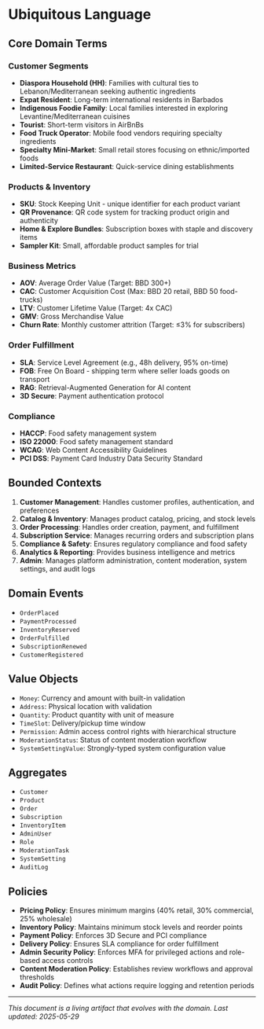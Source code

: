 # Ubiquitous Language

## Core Domain Terms

### Customer Segments
- **Diaspora Household (HH)**: Families with cultural ties to Lebanon/Mediterranean seeking authentic ingredients
- **Expat Resident**: Long-term international residents in Barbados
- **Indigenous Foodie Family**: Local families interested in exploring Levantine/Mediterranean cuisines
- **Tourist**: Short-term visitors in AirBnBs
- **Food Truck Operator**: Mobile food vendors requiring specialty ingredients
- **Specialty Mini-Market**: Small retail stores focusing on ethnic/imported foods
- **Limited-Service Restaurant**: Quick-service dining establishments

### Products & Inventory
- **SKU**: Stock Keeping Unit - unique identifier for each product variant
- **QR Provenance**: QR code system for tracking product origin and authenticity
- **Home & Explore Bundles**: Subscription boxes with staple and discovery items
- **Sampler Kit**: Small, affordable product samples for trial

### Business Metrics
- **AOV**: Average Order Value (Target: BBD 300+)
- **CAC**: Customer Acquisition Cost (Max: BBD 20 retail, BBD 50 food-trucks)
- **LTV**: Customer Lifetime Value (Target: 4x CAC)
- **GMV**: Gross Merchandise Value
- **Churn Rate**: Monthly customer attrition (Target: ≤3% for subscribers)

### Order Fulfillment
- **SLA**: Service Level Agreement (e.g., 48h delivery, 95% on-time)
- **FOB**: Free On Board - shipping term where seller loads goods on transport
- **RAG**: Retrieval-Augmented Generation for AI content
- **3D Secure**: Payment authentication protocol

### Compliance
- **HACCP**: Food safety management system
- **ISO 22000**: Food safety management standard
- **WCAG**: Web Content Accessibility Guidelines
- **PCI DSS**: Payment Card Industry Data Security Standard

## Bounded Contexts
1. **Customer Management**: Handles customer profiles, authentication, and preferences
2. **Catalog & Inventory**: Manages product catalog, pricing, and stock levels
3. **Order Processing**: Handles order creation, payment, and fulfillment
4. **Subscription Service**: Manages recurring orders and subscription plans
5. **Compliance & Safety**: Ensures regulatory compliance and food safety
6. **Analytics & Reporting**: Provides business intelligence and metrics
7. **Admin**: Manages platform administration, content moderation, system settings, and audit logs

## Domain Events
- `OrderPlaced`
- `PaymentProcessed`
- `InventoryReserved`
- `OrderFulfilled`
- `SubscriptionRenewed`
- `CustomerRegistered`

## Value Objects
- `Money`: Currency and amount with built-in validation
- `Address`: Physical location with validation
- `Quantity`: Product quantity with unit of measure
- `TimeSlot`: Delivery/pickup time window
- `Permission`: Admin access control rights with hierarchical structure
- `ModerationStatus`: Status of content moderation workflow
- `SystemSettingValue`: Strongly-typed system configuration value

## Aggregates
- `Customer`
- `Product`
- `Order`
- `Subscription`
- `InventoryItem`
- `AdminUser`
- `Role`
- `ModerationTask`
- `SystemSetting`
- `AuditLog`

## Policies
- **Pricing Policy**: Ensures minimum margins (40% retail, 30% commercial, 25% wholesale)
- **Inventory Policy**: Maintains minimum stock levels and reorder points
- **Payment Policy**: Enforces 3D Secure and PCI compliance
- **Delivery Policy**: Ensures SLA compliance for order fulfillment
- **Admin Security Policy**: Enforces MFA for privileged actions and role-based access controls
- **Content Moderation Policy**: Establishes review workflows and approval thresholds
- **Audit Policy**: Defines what actions require logging and retention periods

---
*This document is a living artifact that evolves with the domain. Last updated: 2025-05-29*
